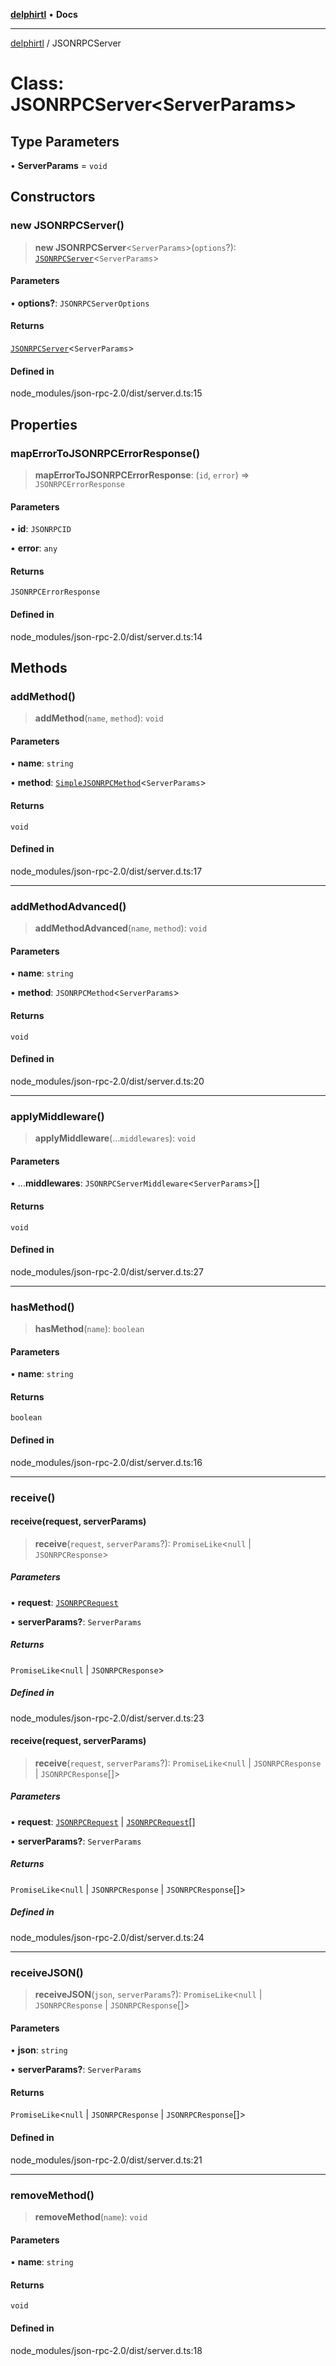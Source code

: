 [**delphirtl**](../README.md) • **Docs**

***

[delphirtl](../globals.md) / JSONRPCServer

# Class: JSONRPCServer\<ServerParams\>

## Type Parameters

• **ServerParams** = `void`

## Constructors

### new JSONRPCServer()

> **new JSONRPCServer**\<`ServerParams`\>(`options`?): [`JSONRPCServer`](JSONRPCServer.md)\<`ServerParams`\>

#### Parameters

• **options?**: `JSONRPCServerOptions`

#### Returns

[`JSONRPCServer`](JSONRPCServer.md)\<`ServerParams`\>

#### Defined in

node\_modules/json-rpc-2.0/dist/server.d.ts:15

## Properties

### mapErrorToJSONRPCErrorResponse()

> **mapErrorToJSONRPCErrorResponse**: (`id`, `error`) => `JSONRPCErrorResponse`

#### Parameters

• **id**: `JSONRPCID`

• **error**: `any`

#### Returns

`JSONRPCErrorResponse`

#### Defined in

node\_modules/json-rpc-2.0/dist/server.d.ts:14

## Methods

### addMethod()

> **addMethod**(`name`, `method`): `void`

#### Parameters

• **name**: `string`

• **method**: [`SimpleJSONRPCMethod`](../type-aliases/SimpleJSONRPCMethod.md)\<`ServerParams`\>

#### Returns

`void`

#### Defined in

node\_modules/json-rpc-2.0/dist/server.d.ts:17

***

### addMethodAdvanced()

> **addMethodAdvanced**(`name`, `method`): `void`

#### Parameters

• **name**: `string`

• **method**: `JSONRPCMethod`\<`ServerParams`\>

#### Returns

`void`

#### Defined in

node\_modules/json-rpc-2.0/dist/server.d.ts:20

***

### applyMiddleware()

> **applyMiddleware**(...`middlewares`): `void`

#### Parameters

• ...**middlewares**: `JSONRPCServerMiddleware`\<`ServerParams`\>[]

#### Returns

`void`

#### Defined in

node\_modules/json-rpc-2.0/dist/server.d.ts:27

***

### hasMethod()

> **hasMethod**(`name`): `boolean`

#### Parameters

• **name**: `string`

#### Returns

`boolean`

#### Defined in

node\_modules/json-rpc-2.0/dist/server.d.ts:16

***

### receive()

#### receive(request, serverParams)

> **receive**(`request`, `serverParams`?): `PromiseLike`\<`null` \| `JSONRPCResponse`\>

##### Parameters

• **request**: [`JSONRPCRequest`](../interfaces/JSONRPCRequest.md)

• **serverParams?**: `ServerParams`

##### Returns

`PromiseLike`\<`null` \| `JSONRPCResponse`\>

##### Defined in

node\_modules/json-rpc-2.0/dist/server.d.ts:23

#### receive(request, serverParams)

> **receive**(`request`, `serverParams`?): `PromiseLike`\<`null` \| `JSONRPCResponse` \| `JSONRPCResponse`[]\>

##### Parameters

• **request**: [`JSONRPCRequest`](../interfaces/JSONRPCRequest.md) \| [`JSONRPCRequest`](../interfaces/JSONRPCRequest.md)[]

• **serverParams?**: `ServerParams`

##### Returns

`PromiseLike`\<`null` \| `JSONRPCResponse` \| `JSONRPCResponse`[]\>

##### Defined in

node\_modules/json-rpc-2.0/dist/server.d.ts:24

***

### receiveJSON()

> **receiveJSON**(`json`, `serverParams`?): `PromiseLike`\<`null` \| `JSONRPCResponse` \| `JSONRPCResponse`[]\>

#### Parameters

• **json**: `string`

• **serverParams?**: `ServerParams`

#### Returns

`PromiseLike`\<`null` \| `JSONRPCResponse` \| `JSONRPCResponse`[]\>

#### Defined in

node\_modules/json-rpc-2.0/dist/server.d.ts:21

***

### removeMethod()

> **removeMethod**(`name`): `void`

#### Parameters

• **name**: `string`

#### Returns

`void`

#### Defined in

node\_modules/json-rpc-2.0/dist/server.d.ts:18
